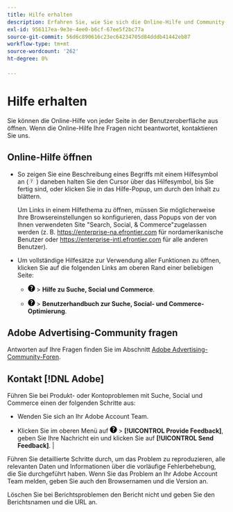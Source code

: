 ```yaml
---
title: Hilfe erhalten
description: Erfahren Sie, wie Sie sich die Online-Hilfe und Community-Ressourcen ansehen und technischen Support erhalten.
exl-id: 956117ea-9e3e-4ee0-b6cf-67ee5f2bc77a
source-git-commit: 56d6c890616c23ec64234705d84dddb41442eb87
workflow-type: tm+mt
source-wordcount: '262'
ht-degree: 0%

---
```


# Hilfe erhalten

Sie können die Online-Hilfe von jeder Seite in der Benutzeroberfläche aus öffnen. Wenn die Online-Hilfe Ihre Fragen nicht beantwortet, kontaktieren Sie uns.

## Online-Hilfe öffnen

* So zeigen Sie eine Beschreibung eines Begriffs mit einem Hilfesymbol an (![Hilfesymbol](/help/search-social-commerce/assets/help-field.png "Hilfesymbol") ) daneben halten Sie den Cursor über das Hilfesymbol, bis Sie fertig sind, oder klicken Sie in das Hilfe-Popup, um durch den Inhalt zu blättern.

  Um Links in einem Hilfethema zu öffnen, müssen Sie möglicherweise Ihre Browsereinstellungen so konfigurieren, dass Popups von der von Ihnen verwendeten Site &quot;Search, Social, &amp; Commerce&quot;zugelassen werden (z. B. https://enterprise-na.efrontier.com für nordamerikanische Benutzer oder https://enterprise-intl.efrontier.com für alle anderen Benutzer).

* Um vollständige Hilfesätze zur Verwendung aller Funktionen zu öffnen, klicken Sie auf die folgenden Links am oberen Rand einer beliebigen Seite:

   * ![Hilfe](/help/search-social-commerce/assets/help-main-menu.png "Hilfe") > **Hilfe zu Suche, Social und Commerce**.

   * ![Hilfe](/help/search-social-commerce/assets/help-main-menu.png "Hilfe") > **Benutzerhandbuch zur Suche, Social- und Commerce-Optimierung**.

## Adobe Advertising-Community fragen

Antworten auf Ihre Fragen finden Sie im Abschnitt [Adobe Advertising-Community-Foren](https://experienceleaguecommunities.adobe.com/t5/adobe-advertising-cloud/ct-p/adobe-advertising-cloud-community).

## Kontakt [!DNL Adobe]

Führen Sie bei Produkt- oder Kontoproblemen mit Suche, Social und Commerce einen der folgenden Schritte aus:

* Wenden Sie sich an Ihr Adobe Account Team.

* Klicken Sie im oberen Menü auf ![Hilfe](/help/search-social-commerce/assets/help-main-menu.png "Hilfe") > **[!UICONTROL Provide Feedback]**, geben Sie Ihre Nachricht ein und klicken Sie auf **[!UICONTROL Send Feedback]**. |

Führen Sie detaillierte Schritte durch, um das Problem zu reproduzieren, alle relevanten Daten und Informationen über die vorläufige Fehlerbehebung, die Sie durchgeführt haben. Wenn Sie das Problem an Ihr Adobe Account Team melden, geben Sie auch den Browsernamen und die Version an.

Löschen Sie bei Berichtsproblemen den Bericht nicht und geben Sie den Berichtsnamen und die URL an.
